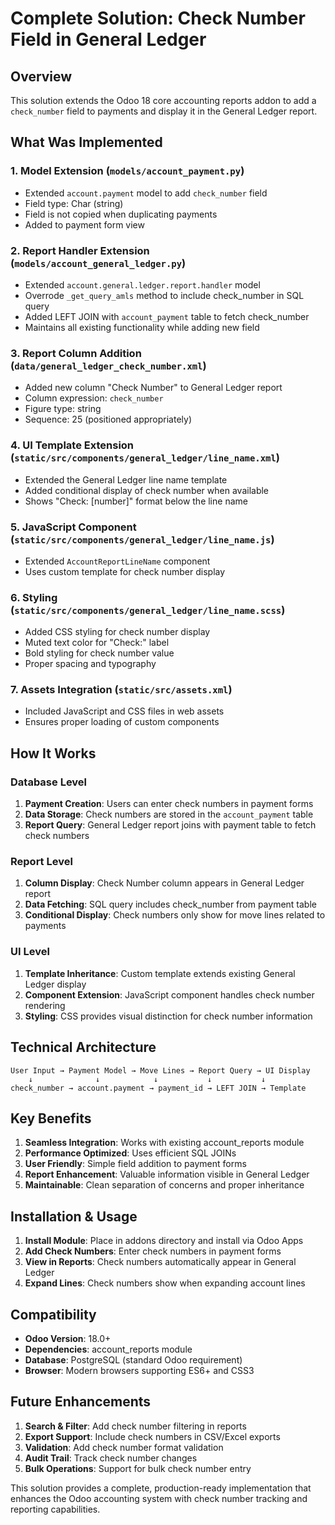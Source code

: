 # Complete Solution: Check Number Field in General Ledger

## Overview
This solution extends the Odoo 18 core accounting reports addon to add a `check_number` field to payments and display it in the General Ledger report.

## What Was Implemented

### 1. **Model Extension** (`models/account_payment.py`)
- Extended `account.payment` model to add `check_number` field
- Field type: Char (string)
- Field is not copied when duplicating payments
- Added to payment form view

### 2. **Report Handler Extension** (`models/account_general_ledger.py`)
- Extended `account.general.ledger.report.handler` model
- Overrode `_get_query_amls` method to include check_number in SQL query
- Added LEFT JOIN with `account_payment` table to fetch check_number
- Maintains all existing functionality while adding new field

### 3. **Report Column Addition** (`data/general_ledger_check_number.xml`)
- Added new column "Check Number" to General Ledger report
- Column expression: `check_number`
- Figure type: string
- Sequence: 25 (positioned appropriately)

### 4. **UI Template Extension** (`static/src/components/general_ledger/line_name.xml`)
- Extended the General Ledger line name template
- Added conditional display of check number when available
- Shows "Check: [number]" format below the line name

### 5. **JavaScript Component** (`static/src/components/general_ledger/line_name.js`)
- Extended `AccountReportLineName` component
- Uses custom template for check number display

### 6. **Styling** (`static/src/components/general_ledger/line_name.scss`)
- Added CSS styling for check number display
- Muted text color for "Check:" label
- Bold styling for check number value
- Proper spacing and typography

### 7. **Assets Integration** (`static/src/assets.xml`)
- Included JavaScript and CSS files in web assets
- Ensures proper loading of custom components

## How It Works

### Database Level
1. **Payment Creation**: Users can enter check numbers in payment forms
2. **Data Storage**: Check numbers are stored in the `account_payment` table
3. **Report Query**: General Ledger report joins with payment table to fetch check numbers

### Report Level
1. **Column Display**: Check Number column appears in General Ledger report
2. **Data Fetching**: SQL query includes check_number from payment table
3. **Conditional Display**: Check numbers only show for move lines related to payments

### UI Level
1. **Template Inheritance**: Custom template extends existing General Ledger display
2. **Component Extension**: JavaScript component handles check number rendering
3. **Styling**: CSS provides visual distinction for check number information

## Technical Architecture

```
User Input → Payment Model → Move Lines → Report Query → UI Display
    ↓              ↓            ↓           ↓           ↓
check_number → account.payment → payment_id → LEFT JOIN → Template
```

## Key Benefits

1. **Seamless Integration**: Works with existing account_reports module
2. **Performance Optimized**: Uses efficient SQL JOINs
3. **User Friendly**: Simple field addition to payment forms
4. **Report Enhancement**: Valuable information visible in General Ledger
5. **Maintainable**: Clean separation of concerns and proper inheritance

## Installation & Usage

1. **Install Module**: Place in addons directory and install via Odoo Apps
2. **Add Check Numbers**: Enter check numbers in payment forms
3. **View in Reports**: Check numbers automatically appear in General Ledger
4. **Expand Lines**: Check numbers show when expanding account lines

## Compatibility

- **Odoo Version**: 18.0+
- **Dependencies**: account_reports module
- **Database**: PostgreSQL (standard Odoo requirement)
- **Browser**: Modern browsers supporting ES6+ and CSS3

## Future Enhancements

1. **Search & Filter**: Add check number filtering in reports
2. **Export Support**: Include check numbers in CSV/Excel exports
3. **Validation**: Add check number format validation
4. **Audit Trail**: Track check number changes
5. **Bulk Operations**: Support for bulk check number entry

This solution provides a complete, production-ready implementation that enhances the Odoo accounting system with check number tracking and reporting capabilities.
